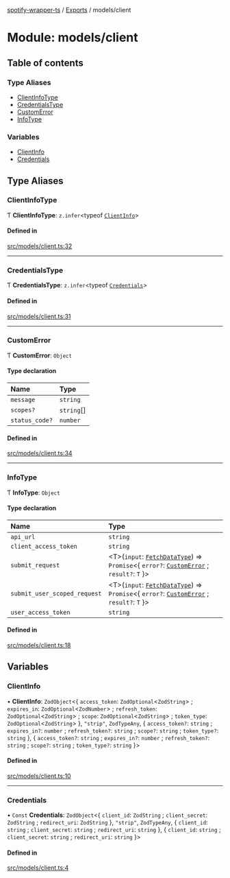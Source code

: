 [spotify-wrapper-ts](../README.md) / [Exports](../modules.md) / models/client

# Module: models/client

## Table of contents

### Type Aliases

- [ClientInfoType](models_client.md#clientinfotype)
- [CredentialsType](models_client.md#credentialstype)
- [CustomError](models_client.md#customerror)
- [InfoType](models_client.md#infotype)

### Variables

- [ClientInfo](models_client.md#clientinfo)
- [Credentials](models_client.md#credentials)

## Type Aliases

### ClientInfoType

Ƭ **ClientInfoType**: `z.infer`<typeof [`ClientInfo`](models_client.md#clientinfo)\>

#### Defined in

[src/models/client.ts:32](https://github.com/XzavierDunn/spotify-wrapper-ts/blob/7ece3b9/src/models/client.ts#L32)

___

### CredentialsType

Ƭ **CredentialsType**: `z.infer`<typeof [`Credentials`](models_client.md#credentials)\>

#### Defined in

[src/models/client.ts:31](https://github.com/XzavierDunn/spotify-wrapper-ts/blob/7ece3b9/src/models/client.ts#L31)

___

### CustomError

Ƭ **CustomError**: `Object`

#### Type declaration

| Name | Type |
| :------ | :------ |
| `message` | `string` |
| `scopes?` | `string`[] |
| `status_code?` | `number` |

#### Defined in

[src/models/client.ts:34](https://github.com/XzavierDunn/spotify-wrapper-ts/blob/7ece3b9/src/models/client.ts#L34)

___

### InfoType

Ƭ **InfoType**: `Object`

#### Type declaration

| Name | Type |
| :------ | :------ |
| `api_url` | `string` |
| `client_access_token` | `string` |
| `submit_request` | <T\>(`input`: [`FetchDataType`](utils_requests.md#fetchdatatype)) => `Promise`<{ `error?`: [`CustomError`](models_client.md#customerror) ; `result?`: `T`  }\> |
| `submit_user_scoped_request` | <T\>(`input`: [`FetchDataType`](utils_requests.md#fetchdatatype)) => `Promise`<{ `error?`: [`CustomError`](models_client.md#customerror) ; `result?`: `T`  }\> |
| `user_access_token` | `string` |

#### Defined in

[src/models/client.ts:18](https://github.com/XzavierDunn/spotify-wrapper-ts/blob/7ece3b9/src/models/client.ts#L18)

## Variables

### ClientInfo

• **ClientInfo**: `ZodObject`<{ `access_token`: `ZodOptional`<`ZodString`\> ; `expires_in`: `ZodOptional`<`ZodNumber`\> ; `refresh_token`: `ZodOptional`<`ZodString`\> ; `scope`: `ZodOptional`<`ZodString`\> ; `token_type`: `ZodOptional`<`ZodString`\>  }, ``"strip"``, `ZodTypeAny`, { `access_token?`: `string` ; `expires_in?`: `number` ; `refresh_token?`: `string` ; `scope?`: `string` ; `token_type?`: `string`  }, { `access_token?`: `string` ; `expires_in?`: `number` ; `refresh_token?`: `string` ; `scope?`: `string` ; `token_type?`: `string`  }\>

#### Defined in

[src/models/client.ts:10](https://github.com/XzavierDunn/spotify-wrapper-ts/blob/7ece3b9/src/models/client.ts#L10)

___

### Credentials

• `Const` **Credentials**: `ZodObject`<{ `client_id`: `ZodString` ; `client_secret`: `ZodString` ; `redirect_uri`: `ZodString`  }, ``"strip"``, `ZodTypeAny`, { `client_id`: `string` ; `client_secret`: `string` ; `redirect_uri`: `string`  }, { `client_id`: `string` ; `client_secret`: `string` ; `redirect_uri`: `string`  }\>

#### Defined in

[src/models/client.ts:4](https://github.com/XzavierDunn/spotify-wrapper-ts/blob/7ece3b9/src/models/client.ts#L4)
